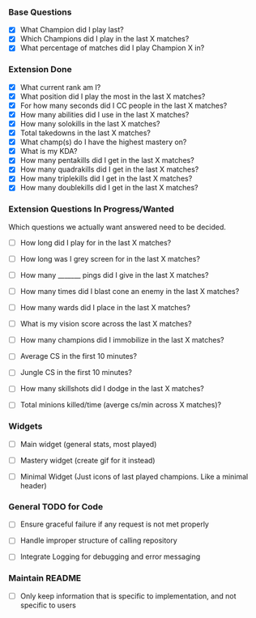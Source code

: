 ### Base Questions
- [x] What Champion did I play last?
- [x] Which Champions did I play in the last X matches?
- [x] What percentage of matches did I play Champion X in?

### Extension Done
- [x] What current rank am I?
- [x] What position did I play the most in the last X matches?
- [x] For how many seconds did I CC people in the last X matches?
- [x] How many abilities did I use in the last X matches?
- [x] How many solokills in the last X matches?
- [x] Total takedowns in the last X matches?
- [x] What champ(s) do I have the highest mastery on?
- [x] What is my KDA?
- [x] How many pentakills did I get in the last X matches?
- [x] How many quadrakills did I get in the last X matches?
- [x] How many triplekills did I get in the last X matches?
- [x] How many doublekills did I get in the last X matches?

### Extension Questions In Progress/Wanted
Which questions we actually want answered need to be decided.
- [ ] How long did I play for in the last X matches?
- [ ] How long was I grey screen for in the last X matches?
- [ ] How many _______ pings did I give in the last X matches?
- [ ] How many times did I blast cone an enemy in the last X matches?
- [ ] How many wards did I place in the last X matches?
- [ ] What is my vision score across the last X matches?
- [ ] How many champions did I immobilize in the last X matches?
- [ ] Average CS in the first 10 minutes?
- [ ] Jungle CS in the first 10 minutes?
- [ ] How many skillshots did I dodge in the last X matches?
- [ ] Total minions killed/time (averge cs/min across X matches)?



### Widgets
- [ ] Main widget (general stats, most played)
- [ ] Mastery widget (create gif for it instead)
- [ ] Minimal Widget (Just icons of last played champions. Like a minimal header)





### General TODO for Code
- [ ] Ensure graceful failure if any request is not met properly
- [ ] Handle improper structure of calling repository
- [ ] Integrate Logging for debugging and error messaging


### Maintain README 
- [ ] Only keep information that is specific to implementation, and not specific to users



